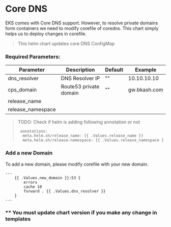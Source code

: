 # Core DNS 

EKS comes with Core DNS support. However, to resolve private domains form containers we need to modify corefile of coredns. 
This chart simply helps us to deploy changes in corefile. 

> This helm chart updates core DNS ConfigMap


### Required Parameters:

| Parameter | Description | Default | Example |
| ------ | ------ | ------ | ------ | 
| dns_resolver | DNS Resolver IP | "" | 10.10.10.10 |
| cps_domain | Route53 private domain  | "" | gw.bkash.com |
| release_name|||
| release_namespace|||

>TODO: Check if helm is adding following annotation or not
> ```
>  annotations:
>   meta.helm.sh/release_name: {{ .Values.release_name }}
>   meta.helm.sh/release-namespace: {{ .Values.release_namespace }
> ```


### Add a new Domain

To add a new domain, please modify corefile with your new domain. 
```
---
    {{ .Values.new_domain }}:53 {
        errors
        cache 10
        forward . {{ .Values.dns_resolver }}
    }
---
```

### ** You must update chart version if you make any change in templates
